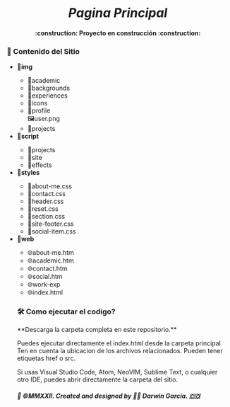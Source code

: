 <em><h1 align="center"> Pagina Principal </h1> </em>
<h4 align="center">
:construction: Proyecto en construcción :construction:
</h4>

<h3> 📁 Contenido del Sitio </h3>
 <ul>
  <li><strong>📁img</strong></li>
   <ul>
    <li>📁academic</li>
    <li>📁backgrounds</li>
    <li>📁experiences</li>
    <li>📁icons</li>
    <li>📁profile</li>
     🖼️user.png
    <li>📁projects</li>
   </ul>
  <li><strong>📁script</strong></li>
  <ul>
    <li>📁projects</li>
    <li>📁site</li>
    <li>📁effects</li>
  </ul>
  <li><strong>📁styles</strong></li>
 <ul>
  <li>📄about-me.css</li>
  <li>📄contact.css</li>
   <li>📄header.css</li>
   <li>📄reset.css</li>
   <li>📄section.css</li>
   <li>📄site-footer.css</li>
  <li>📄social-item.css</li>  
 </ul>
 <li><strong>📁web</strong></li>
  <ul>
   <li>🌐about-me.htm</li>
   <li>🌐academic.htm</li>
   <li>🌐contact.htm</li>
   <li>🌐social.htm</li>
   <li>🌐work-exp</li>
 <li>🌐index.html</li>
</ul>

### 🛠️ Como ejecutar el codigo? ###
 <p>**Descarga la carpeta completa en este repositorio.**</p>
<p>Puedes ejecutar directamente el index.html desde la carpeta principal
 Ten en cuenta la ubicacion de los archivos relacionados. Pueden tener etiquetas href o src.</p>
<p>Si usas Visual Studio Code, Atom, NeoVIM, Sublime Text, o cualquier otro IDE, puedes abrir directamente la carpeta del sitio.</p>
 <p></p>
 <p><h6><strong>🎯 ©MMXXII. Created and designed by 👨‍💻 Darwin Garcia. 🇨🇴</strong></h6></p>


